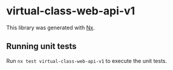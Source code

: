 # virtual-class-web-api-v1

This library was generated with [Nx](https://nx.dev).

## Running unit tests

Run `nx test virtual-class-web-api-v1` to execute the unit tests.
